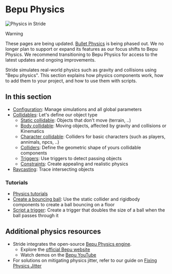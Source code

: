 # Bepu Physics

![Physics in Stride](media/physics-index-physics-in-stride.png)

> [!WARNING]
> These pages are being updated. [Bullet Physics](../physics-bullet/index.md) is being phased out. We no longer plan to support or expand its features as our focus shifts to Bepu Physics. We recommend transitioning to Bepu Physics for access to the latest updates and ongoing improvements.

Stride simulates real-world physics such as gravity and collisions using "Bepu physics".
This section explains how physics components work, how to add them to your project, and how to use them with scripts.

## In this section

* [Configuration](configuration.md): Manage simulations and all global parameters
* [Collidables](collidables.md): Let's define our object type
    * [Static collidable](static-collidable.md): Objects that don't move (terrain, ..)
    * [Body collidable](body-collidable.md): Moving objects, affected by gravity and collisions or Kinematics
    * [Character collidable](character-collidable.md): Colliders for basic characters (such as players, annimals, npcs, ..)
    * [Colliders](colliders.md): Define the geometric shape of yours collidable components
    * [Triggers](triggers.md): Use triggers to detect passing objects
    * [Constraints](constraints.md): Create appealing and realistic physics
* [Raycasting](raycasting.md): Trace intersecting objects

### Tutorials

* [Physics tutorials](tutorials.md)
* [Create a bouncing ball](create-a-bouncing-ball.md): Use the static collider and rigidbody components to create a ball bouncing on a floor
* [Script a trigger](script-a-trigger.md): Create a trigger that doubles the size of a ball when the ball passes through it

## Additional physics resources

- Stride integrates the open-source [Bepu Physics engine](https://github.com/bepu/bepuphysics2). 
   - Explore the [official Bepu website](https://www.bepuentertainment.com/)
   - Watch demos on the [Bepu YouTube](https://www.youtube.com/@bepu)
- For solutions on mitigating physics jitter, refer to our guide on [Fixing Physics Jitter](fix-physics-jitter.md)